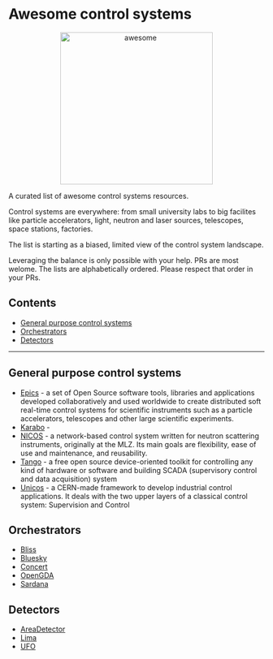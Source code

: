 # Awesome control systems

<div align="center">
  <img width="300" src="https://github.com/sindresorhus/awesome/blob/main/media/logo.svg" alt="awesome" />
</div>

A curated list of awesome control systems resources.

Control systems are everywhere: from small university labs to big facilites like particle accelerators, light, neutron and laser sources, telescopes, space stations, factories.

The list is starting as a biased, limited view of the control system landscape.

Leveraging the balance is only possible with your help. PRs are most welome. The lists are alphabetically ordered. Please respect that order in your PRs.

## Contents

* [General purpose control systems](#general-purpose-control-systems)
* [Orchestrators](#orchestrators)
* [Detectors](#detectors)


***

## General purpose control systems

* [Epics](https://epics.anl.gov/) - a set of Open Source software tools, libraries and applications developed collaboratively and used worldwide to create distributed soft real-time control systems for scientific instruments such as a particle accelerators, telescopes and other large scientific experiments.
* [Karabo](https://in.xfel.eu/readthedocs/docs/karabo/en/latest/index.html) -
* [NICOS](https://nicos-controls.org/) - a network-based control system written for neutron scattering instruments, originally at the MLZ. Its main goals are flexibility, ease of use and maintenance, and reusability.
* [Tango](https://tango-controls.org) - a free open source device-oriented toolkit for controlling any kind of hardware or software and building SCADA (supervisory control and data acquisition) system
* [Unicos](https://unicos.web.cern.ch/) - a CERN-made framework to develop industrial control applications. It deals with the two upper layers of a classical control system: Supervision and Control


## Orchestrators

* [Bliss](https://bliss.gitlab-pages.esrf.fr/bliss/master/)
* [Bluesky](https://blueskyproject.io/bluesky/)
* [Concert](https://concert.rtfd.io/)
* [OpenGDA](www.opengda.org/)
* [Sardana](https://sardana-controls.org/)


## Detectors

* [AreaDetector](https://areadetector.github.io/)
* [Lima](https://lima1.rtfd.io)
* [UFO](https://ufo-core.rtfd.io)

